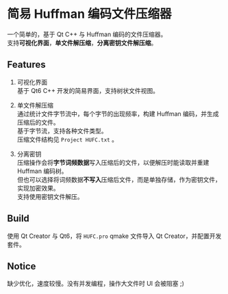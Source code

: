 # 简易 Huffman 编码文件压缩器

一个简单的，基于 Qt C++ 与 Huffman 编码的文件压缩器。  
支持**可视化界面**，**单文件解压缩**，**分离密钥文件解压缩**。  


## Features  

1. 可视化界面  
基于 Qt6 C++ 开发的简易界面，支持树状文件视图。  

2. 单文件解压缩  
通过统计文件字节流中，每个字节的出现频率，构建 Huffman 编码，并生成压缩后的文件。  
基于字节流，支持各种文件类型。  
压缩文件结构见 `Project HUFC.txt` 。

3. 分离密钥  
压缩操作会将**字节词频数据**写入压缩后的文件，以便解压时能读取并重建 Huffman 编码树。  
但也可以选择将词频数据**不写入**压缩后文件，而是单独存储，作为密钥文件，实现加密效果。  
支持使用密钥文件解压。  


## Build  
使用 Qt Creator 与 Qt6，将 `HUFC.pro` qmake 文件导入 Qt Creator，并配置开发套件。


## Notice
缺少优化，速度较慢。没有并发编程，操作大文件时 UI 会被阻塞 ;)  
